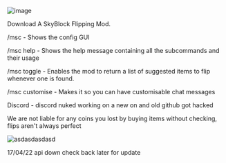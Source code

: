 ![image](https://user-images.githubusercontent.com/103678413/163500519-6172e958-e81c-43a0-9469-1ada36234eef.png)

Download
A SkyBlock Flipping Mod.

/msc - Shows the config GUI

/msc help - Shows the help message containing all the subcommands and their usage

/msc toggle - Enables the mod to return a list of suggested items to flip whenever one is found.

/msc customise - Makes it so you can have customisable chat messages

Discord - discord nuked working on a new on and old github got hacked

We are not liable for any coins you lost by buying items without checking, flips aren't always perfect

![asdasdasdasd](https://user-images.githubusercontent.com/103678413/163501179-3d92f455-02b4-437d-81fe-113da365857c.png)

17/04/22 api down check back later for update
